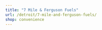 ```yaml
---
title: "7 Mile & Ferguson Fuels"
url: /detroit/7-mile-and-ferguson-fuels/
shop: convenience
---
```

